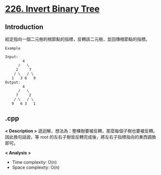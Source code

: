 # [226. Invert Binary Tree](https://leetcode.com/problems/invert-binary-tree/description/)
## Introduction
給定指向一個二元樹的根節點的指標，反轉該二元樹，並回傳根節點的指標。

```
Example

Input:
        4
      /   \
     2     7
    / \   / \
   1   3 6   9
Output:
        4
      /   \
     7     2
    / \   / \
   9   6 3   1
```
## .cpp
**< Description >**
遞迴解，想法為：整棵樹要被反轉，那麼每個子樹也要被反轉。  
因此換句話說，等 root 的左右子樹皆反轉完成後，將左右子指標指向的東西調換即可。

**< Analysis >**
- Time complexity: O(n)
- Space complexity: O(n)